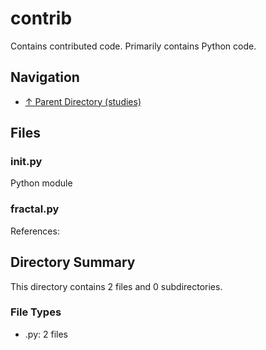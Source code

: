 # contrib

Contains contributed code. Primarily contains Python code.

## Navigation

* [↑ Parent Directory (studies)](../README.md)

## Files

### __init__.py

Python module

### fractal.py

References:


## Directory Summary

This directory contains 2 files and 0 subdirectories.

### File Types

* .py: 2 files
